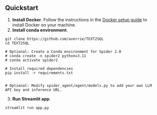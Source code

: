 ## Quickstart

1. **Install Docker**. Follow the instructions in the [Docker setup guide](https://docs.docker.com/engine/install/) to install Docker on your machine. 
2. **Install conda environment**.
```
git clone https://github.com/averrie/TEXT2SQL
cd TEXT2SQL

# Optional: Create a Conda environment for Spider 2.0
# conda create -n spider2 python=3.11
# conda activate spider2

# Install required dependencies
pip install -r requirements.txt


# Optional: Modify spider_agent/agent/models.py to add your own LLM API key and inference URL.
```

3. **Run Streamlit app**. 
```
streamlit run app.py
```